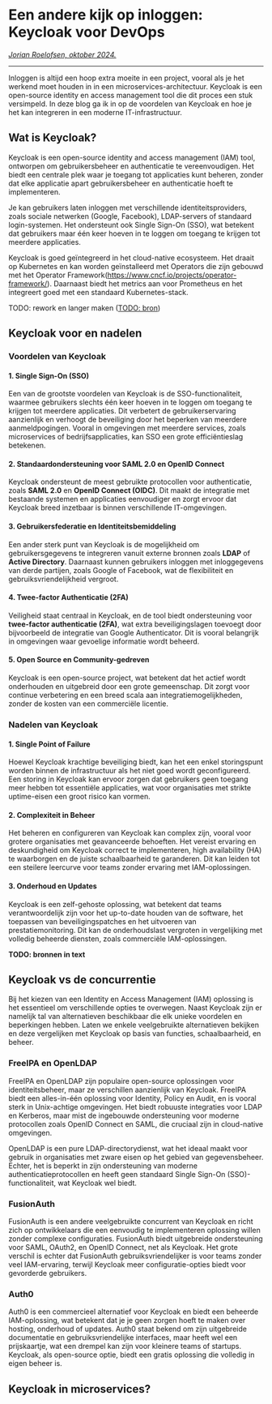 # Een andere kijk op inloggen: Keycloak voor DevOps

*[Jorian Roelofsen, oktober 2024.](https://github.com/hanaim-devops/devops-blog-JorianRoelofsen)*
<hr/>

Inloggen is altijd een hoop extra moeite in een project, vooral als je het werkend moet houden in in een microservices-architectuur. Keycloak is een open-source identity en access management tool die dit proces een stuk versimpeld. In deze blog ga ik in op de voordelen van Keycloak en hoe je het kan integreren in een moderne IT-infrastructuur.

## Wat is Keycloak?

Keycloak is een open-source identity and access management (IAM) tool, ontworpen om gebruikersbeheer en authenticatie te vereenvoudigen. Het biedt een centrale plek waar je toegang tot applicaties kunt beheren, zonder dat elke applicatie apart gebruikersbeheer en authenticatie hoeft te implementeren.

Je kan gebruikers laten inloggen met verschillende identiteitsproviders, zoals sociale netwerken (Google, Facebook), LDAP-servers of standaard login-systemen. Het ondersteunt ook Single Sign-On (SSO), wat betekent dat gebruikers maar één keer hoeven in te loggen om toegang te krijgen tot meerdere applicaties.

Keycloak is goed geïntegreerd in het cloud-native ecosysteem. Het draait op Kubernetes en kan worden geïnstalleerd met Operators die zijn gebouwd met het Operator Framework(https://www.cncf.io/projects/operator-framework/). Daarnaast biedt het metrics aan voor Prometheus en het integreert goed met een standaard Kubernetes-stack.

TODO: rework en langer maken
([TODO: bron](https://www.cncf.io/blog/2023/04/11/keycloak-joins-cncf-as-an-incubating-project/))

## Keycloak voor en nadelen

### Voordelen van Keycloak

#### 1. Single Sign-On (SSO)

Een van de grootste voordelen van Keycloak is de SSO-functionaliteit, waarmee gebruikers slechts één keer hoeven in te loggen om toegang te krijgen tot meerdere applicaties. Dit verbetert de gebruikerservaring aanzienlijk en verhoogt de beveiliging door het beperken van meerdere aanmeldpogingen. Vooral in omgevingen met meerdere services, zoals microservices of bedrijfsapplicaties, kan SSO een grote efficiëntieslag betekenen.

#### 2. Standaardondersteuning voor SAML 2.0 en OpenID Connect

Keycloak ondersteunt de meest gebruikte protocollen voor authenticatie, zoals **SAML 2.0** en **OpenID Connect (OIDC)**. Dit maakt de integratie met bestaande systemen en applicaties eenvoudiger en zorgt ervoor dat Keycloak breed inzetbaar is binnen verschillende IT-omgevingen.

#### 3. Gebruikersfederatie en Identiteitsbemiddeling

Een ander sterk punt van Keycloak is de mogelijkheid om gebruikersgegevens te integreren vanuit externe bronnen zoals **LDAP** of **Active Directory**. Daarnaast kunnen gebruikers inloggen met inloggegevens van derde partijen, zoals Google of Facebook, wat de flexibiliteit en gebruiksvriendelijkheid vergroot.

#### 4. Twee-factor Authenticatie (2FA)

Veiligheid staat centraal in Keycloak, en de tool biedt ondersteuning voor **twee-factor authenticatie (2FA)**, wat extra beveiligingslagen toevoegt door bijvoorbeeld de integratie van Google Authenticator. Dit is vooral belangrijk in omgevingen waar gevoelige informatie wordt beheerd.

#### 5. Open Source en Community-gedreven

Keycloak is een open-source project, wat betekent dat het actief wordt onderhouden en uitgebreid door een grote gemeenschap. Dit zorgt voor continue verbetering en een breed scala aan integratiemogelijkheden, zonder de kosten van een commerciële licentie.

### Nadelen van Keycloak

#### 1. Single Point of Failure

Hoewel Keycloak krachtige beveiliging biedt, kan het een enkel storingspunt worden binnen de infrastructuur als het niet goed wordt geconfigureerd. Een storing in Keycloak kan ervoor zorgen dat gebruikers geen toegang meer hebben tot essentiële applicaties, wat voor organisaties met strikte uptime-eisen een groot risico kan vormen.

#### 2. Complexiteit in Beheer

Het beheren en configureren van Keycloak kan complex zijn, vooral voor grotere organisaties met geavanceerde behoeften. Het vereist ervaring en deskundigheid om Keycloak correct te implementeren, high availability (HA) te waarborgen en de juiste schaalbaarheid te garanderen. Dit kan leiden tot een steilere leercurve voor teams zonder ervaring met IAM-oplossingen.

#### 3. Onderhoud en Updates

Keycloak is een zelf-gehoste oplossing, wat betekent dat teams verantwoordelijk zijn voor het up-to-date houden van de software, het toepassen van beveiligingspatches en het uitvoeren van prestatiemonitoring. Dit kan de onderhoudslast vergroten in vergelijking met volledig beheerde diensten, zoals commerciële IAM-oplossingen.


<!-- 
https://www.intension.de/en/infoblog/keycloak-advantages-disadvantages/
https://pretius.com/blog/keycloak-sso/
https://www.reddit.com/r/devops/comments/1ak7pex/is_keycloak_worth_the_maintenance/
https://stackoverflow.com/questions/49606861/should-i-use-keycloak-or-not 
-->
**TODO: bronnen in text**

## Keycloak vs de concurrentie

Bij het kiezen van een Identity en Access Management (IAM) oplossing is het essentieel om verschillende opties te overwegen. Naast Keycloak zijn er namelijk tal van alternatieven beschikbaar die elk unieke voordelen en beperkingen hebben. Laten we enkele veelgebruikte alternatieven bekijken en deze vergelijken met Keycloak op basis van functies, schaalbaarheid, en beheer.

### FreeIPA en OpenLDAP

FreeIPA en OpenLDAP zijn populaire open-source oplossingen voor identiteitsbeheer, maar ze verschillen aanzienlijk van Keycloak. FreeIPA biedt een alles-in-één oplossing voor Identity, Policy en Audit, en is vooral sterk in Unix-achtige omgevingen. Het biedt robuuste integraties voor LDAP en Kerberos, maar mist de ingebouwde ondersteuning voor moderne protocollen zoals OpenID Connect en SAML, die cruciaal zijn in cloud-native omgevingen.

OpenLDAP is een pure LDAP-directorydienst, wat het ideaal maakt voor gebruik in organisaties met zware eisen op het gebied van gegevensbeheer. Echter, het is beperkt in zijn ondersteuning van moderne authenticatieprotocollen en heeft geen standaard Single Sign-On (SSO)-functionaliteit, wat Keycloak wel biedt.

### FusionAuth

FusionAuth is een andere veelgebruikte concurrent van Keycloak en richt zich op ontwikkelaars die een eenvoudig te implementeren oplossing willen zonder complexe configuraties. FusionAuth biedt uitgebreide ondersteuning voor SAML, OAuth2, en OpenID Connect, net als Keycloak. Het grote verschil is echter dat FusionAuth gebruiksvriendelijker is voor teams zonder veel IAM-ervaring, terwijl Keycloak meer configuratie-opties biedt voor gevorderde gebruikers.

### Auth0

Auth0 is een commercieel alternatief voor Keycloak en biedt een beheerde IAM-oplossing, wat betekent dat je je geen zorgen hoeft te maken over hosting, onderhoud of updates. Auth0 staat bekend om zijn uitgebreide documentatie en gebruiksvriendelijke interfaces, maar heeft wel een prijskaartje, wat een drempel kan zijn voor kleinere teams of startups. Keycloak, als open-source optie, biedt een gratis oplossing die volledig in eigen beheer is.

<!-- 
https://www.reddit.com/r/linuxadmin/comments/gdegxl/keycloak_freeipa_openldap_proscons/
https://www.reddit.com/r/KeyCloak/comments/12hexya/reasons_you_decided_to_choose_keycloak_as_main/ 
https://www.zluri.com/blog/keycloak-alternatives/
https://permify.co/post/top-open-source-keycloak-alternatives/
https://fusionauth.io/guides/keycloak-alternatives/	
-->

## Keycloak in microservices?
